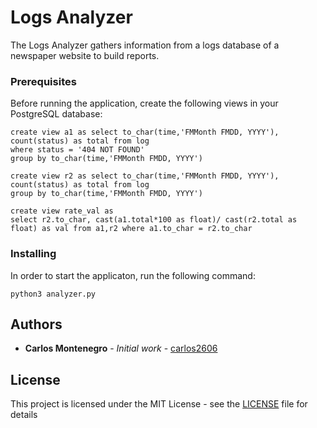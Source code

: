 # Logs Analyzer

The Logs Analyzer gathers information from a logs database of a newspaper website
to build reports.

### Prerequisites

Before running the application, create the following views in your PostgreSQL database:

```
create view a1 as select to_char(time,'FMMonth FMDD, YYYY'), count(status) as total from log
where status = '404 NOT FOUND'
group by to_char(time,'FMMonth FMDD, YYYY')
```
```
create view r2 as select to_char(time,'FMMonth FMDD, YYYY'), count(status) as total from log
group by to_char(time,'FMMonth FMDD, YYYY')
```
```
create view rate_val as
select r2.to_char, cast(a1.total*100 as float)/ cast(r2.total as float) as val from a1,r2 where a1.to_char = r2.to_char
```

### Installing

In order to start the applicaton, run the following command:

```
python3 analyzer.py
```

## Authors

* **Carlos Montenegro** - *Initial work* - [carlos2606](https://github.com/carlos2606)

## License

This project is licensed under the MIT License - see the [LICENSE](LICENSE) file for details


